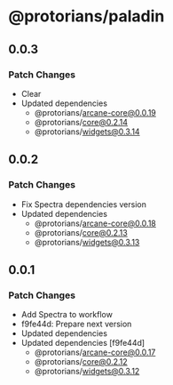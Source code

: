 # @protorians/paladin

## 0.0.3

### Patch Changes

- Clear
- Updated dependencies
  - @protorians/arcane-core@0.0.19
  - @protorians/core@0.2.14
  - @protorians/widgets@0.3.14

## 0.0.2

### Patch Changes

- Fix Spectra dependencies version
- Updated dependencies
  - @protorians/arcane-core@0.0.18
  - @protorians/core@0.2.13
  - @protorians/widgets@0.3.13

## 0.0.1

### Patch Changes

- Add Spectra to workflow
- f9fe44d: Prepare next version
- Updated dependencies
- Updated dependencies [f9fe44d]
  - @protorians/arcane-core@0.0.17
  - @protorians/core@0.2.12
  - @protorians/widgets@0.3.12
